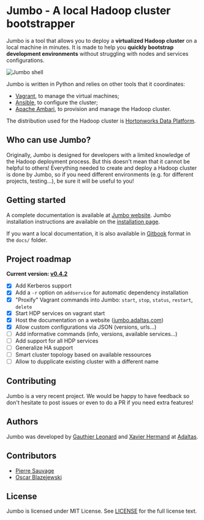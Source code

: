 # Jumbo - A local Hadoop cluster bootstrapper

Jumbo is a tool that allows you to deploy a **virtualized Hadoop cluster** on a local machine in minutes. It is made to help you **quickly bootstrap development environments** without struggling with nodes and services configurations.

![Jumbo shell](https://i.imgur.com/d78Cl2O.png)

Jumbo is written in Python and relies on other tools that it coordinates:

- [Vagrant](https://github.com/hashicorp/vagrant), to manage the virtual machines;
- [Ansible](https://github.com/ansible/ansible), to configure the cluster;
- [Apache Ambari](https://ambari.apache.org/), to provision and manage the Hadoop cluster.

The distribution used for the Hadoop cluster is [Hortonworks Data Platform](https://hortonworks.com/products/data-platforms/hdp/).

## Who can use Jumbo?

Originally, Jumbo is designed for developers with a limited knowledge of the Hadoop deployment process. But this doesn't mean that it cannot be helpful to others! Everything needed to create and deploy a Hadoop cluster is done by Jumbo, so if you need different environments (e.g. for different projects, testing...), be sure it will be useful to you!

## Getting started

A complete documentation is available at [Jumbo website](http://jumbo.adaltas.com).
Jumbo installation instructions are available on the [installation page](http://jumbo.adaltas.com/getting-started/installation).

If you want a local documentation, it is also available in [Gitbook](https://github.com/GitbookIO/gitbook) format in the `docs/` folder.

## Project roadmap

**Current version: [v0.4.2](http://jumbo.adaltas.com/overview/versions)**

- [x] Add Kerberos support
- [x] Add a `-r` option on `addservice` for automatic dependency installation
- [x] "Proxify" Vagrant commands into Jumbo: `start`, `stop`, `status`, `restart`, `delete`
- [x] Start HDP services on vagrant start
- [x] Host the documentation on a website ([jumbo.adaltas.com](http://jumbo.adaltas.com))
- [x] Allow custom configurations via JSON (versions, urls...)
- [ ] Add informative commands (info, versions, available services...)
- [ ] Add support for all HDP services
- [ ] Generalize HA support
- [ ] Smart cluster topology based on available ressources
- [ ] Allow to dupplicate existing cluster with a different name

## Contributing

Jumbo is a very recent project. We would be happy to have feedback so don't hesitate to post issues or even to do a PR if you need extra features!

## Authors

Jumbo was developed by [Gauthier Leonard](https://github.com/Nuttymoon) and [Xavier Hermand](https://github.com/RReivax) at [Adaltas](http://adaltas.com).

## Contributors

- [Pierre Sauvage](https://github.com/Pierrotws)
- [Oscar Blazejewski](https://github.com/scascar)

## License

Jumbo is licensed under MIT License. See [LICENSE](LICENSE) for the full license text.
